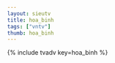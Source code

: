 ```yaml
--- 
layout: sieutv
title: hoa_binh
tags: ["vntv"]
thumb: hoa_binh
---
```

{% include tvadv key=hoa_binh %}
